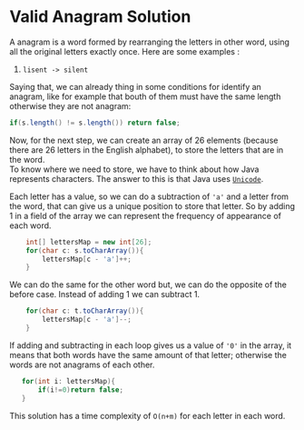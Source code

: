 # Valid Anagram Solution

A anagram is a word formed by rearranging the letters in other word, using all the original letters exactly once. 
Here are some examples :

1. `lisent -> silent `

Saying that, we can already thing in some conditions for identify an anagram, like for example that bouth of them must have the same length otherwise they are not anagram:

```Java
if(s.length() != s.length()) return false;
```

Now, for the next step, we can create an array of 26 elements (because there are 26 letters in the English alphabet), to store the letters that are in the word.<br>
To know where we need to store, we have to think about how Java represents characters. The answer to this is that Java uses <a href ="https://symbl.cc/es/unicode/table/">`Unicode`</a>. <br> 

Each letter has a value, so we can do a subtraction of `'a'` and a letter from the word, that can give us a unique position to store that letter. So by adding 1 in a field of the array we can represent the frequency of appearance of each word.

``` Java
    int[] lettersMap = new int[26];
    for(char c: s.toCharArray()){
        lettersMap[c - 'a']++;
    }
```
We can do the same for the other word but, we can do the opposite of the before case. Instead of adding 1 we can subtract 1.

``` Java
    for(char c: t.toCharArray()){
        lettersMap[c - 'a']--;
    }

```
If adding and subtracting in each loop gives us a value of `'0'` in the array, it means that both words have the same amount of that letter; otherwise the words are not anagrams of each other.

 ```Java
    for(int i: lettersMap){
        if(i!=0)return false;
    }
 ```
This solution has a time complexity of `O(n+m)` for each letter in each word. 
